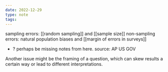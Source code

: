 ```yaml
---
date: 2022-12-29
type: note
tags:
---
```


sampling errors: [[random sampling]] and [[sample size]]
non-sampling errors: natural population biases and [[margin of errors in surveys]]
- ? perhaps be missing notes from here. source: AP US GOV

Another issue might be the framing of a question, which can skew results a certain way or lead to different interpretations.
